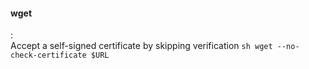 #### wget
:   
    Accept a self-signed certificate by skipping verification
    ```sh
    wget --no-check-certificate $URL
    ```